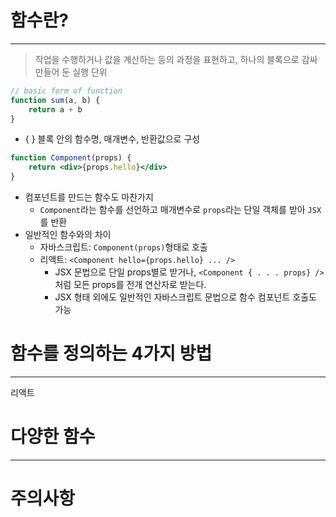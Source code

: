 # 함수란?

---

> 작업을 수행하거나 값을 계산하는 등의 과정을 표현하고, 하나의 블록으로 감싸 만들어 둔 실행 단위
> 

```jsx
// basic form of function
function sum(a, b) {
	return a + b
}
```

- { } 블록 안의 함수명, 매개변수, 반환값으로 구성

```jsx
function Component(props) {
	return <div>{props.hello}</div>
}
```

- 컴포넌트를 만드는 함수도 마찬가지
    - `Component`라는 함수를 선언하고 매개변수로 `props`라는 단일 객체를 받아 `JSX`를 반환
- 일반적인 함수와의 차이
    - 자바스크립트:  `Component(props)`형태로 호출
    - 리액트:  `<Component hello={props.hello} ... />`
        - JSX 문법으로 단일 props별로 받거나, `<Component { . . . props} />` 처럼 모든 props를 전개 연산자로 받는다.
        - JSX 형태 외에도 일반적인 자바스크립트 문법으로 함수 컴포넌트 호출도 가능

# 함수를 정의하는 4가지 방법

---

리액트

# 다양한 함수

---

# 주의사항